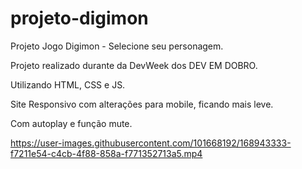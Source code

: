 # projeto-digimon
Projeto Jogo Digimon - Selecione seu personagem.

Projeto realizado durante da DevWeek dos DEV EM DOBRO.

Utilizando HTML, CSS e JS.

Site Responsivo com alterações para mobile, ficando mais leve.

Com autoplay e função mute.

https://user-images.githubusercontent.com/101668192/168943333-f7211e54-c4cb-4f88-858a-f771352713a5.mp4

